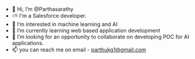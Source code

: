 - 👋 Hi, I’m @Parthasarathy
- ⛅️ I'm a Salesforce developer. 
- 👀 I’m interested in machine learning and AI
- 🌱 I’m currently learning web based application development 
- 💞️ I’m looking for an opportunity to collaborate on developing POC for AI applications.
- 📫 you can reach me on email - parthukg1@gmail.com

<!---
Parthasarathykg/Parthasarathykg is a ✨ special ✨ repository because its `README.md` (this file) appears on your GitHub profile.
You can click the Preview link to take a look at your changes.
--->
